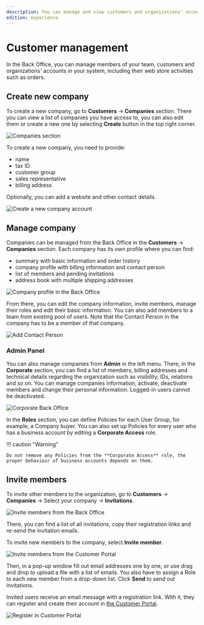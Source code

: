 ```yaml
---
description: You can manage and view customers and organizations' accounts in your system, including their web store activities such as orders.
edition: experience
---
```


# Customer management

In the Back Office, you can manage members of your team,
customers and organizations' accounts in your system, including their web store activities such as orders.

## Create new company

To create a new company, go to **Customers** -> **Companies** section.
There you can view a list of companies you have access to,
you can also edit them or create a new one by selecting **Create** button in the top right corner.

![Companies section](img/cp_companies_section_back_office.png)

To create a new company, you need to provide:

- name
- tax ID
- customer group
- sales representative
- billing address

Optionally, you can add a website and other contact details.

![Create a new company account](img/cp_create_company_back_office.png)

## Manage company

Companies can be managed from the Back Office in the **Customers** -> **Companies** section.
Each company has its own profile where you can find:

- summary with basic information and order history
- company profile with billing information and contact person
- list of members and pending invitations
- address book with multiple shipping addresses

![Company profile in the Back Office](img/cp_company_profile_back_office.png)

From there, you can edit the company information, invite members, manage their roles and edit their basic information.
You can also add members to a team from existing pool of users.
Note that the Contact Person in the company has to be a member of that company.

![Add Contact Person](img/cp_contact_person_back_office.png)

### Admin Panel

You can also manage companies from **Admin** in the left menu.
There, in the **Corporate** section, you can find a list of members,
billing addresses and technical details regarding the organization such as visibility, IDs, relations and so on.
You can manage companies information, activate, deactivate members and change their personal information.
Logged-in users cannot be deactivated.

![Corporate Back Office](img/cp_admin_company_view.png)

In the **Roles** section, you can define Policies for each User Group, for example, a Company buyer.
You can also set up Policies for every user who has a business account by editing a **Corporate Access** role.

!!! caution "Warning"

    Do not remove any Policies from the **Corporate Access** role, the proper behaviour of business accounts depends on them.

## Invite members

To invite other members to the organization,
go to **Customers** -> **Companies** -> Select your company -> **Invitations**.

![Invite members from the Back Office](img/cp_invitations_back_office.png)

There, you can find a list of all invitations, copy their registration links
and re-send the invitation emails.

To invite new members to the company, select **Invite member**.

![Invite members from the Customer Portal](img/cp_invite_members_portal.png)

Then, in a pop-up window fill out email addresses one by one,
or use drag and drop to upload a file with a list of emails.
You also have to assign a Role to each new member from a drop-down list.
Click **Send** to send out invitations.

Invited users receive an email message with a registration link.
With it, they can register and create their account in [the Customer Portal](customer_portal.md).

![Register in Customer Portal](img/cp_register_account_portal.png)
